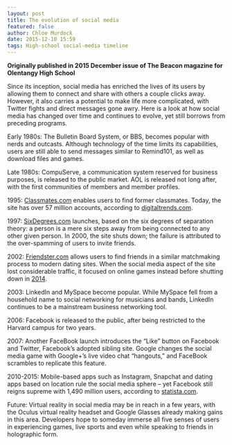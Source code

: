 ```yaml
---
layout: post
title: The evolution of social media
featured: false
author: Chloe Murdock
date: 2015-12-10 15:59
tags: High-school social-media timeline
---
```


**Originally published in 2015 December issue of The Beacon magazine for Olentangy High School**

Since its inception, social media has enriched the lives of its users by allowing them to connect and share with others a couple clicks away. However, it also carries a potential to make life more complicated, with Twitter fights and direct messages gone awry. Here is a look at how social media has changed over time and continues to evolve, yet still borrows from preceding programs.

Early 1980s: The Bulletin Board System, or BBS, becomes popular with nerds and outcasts. Although technology of the time limits its capabilities, users are still able to send messages similar to Remind101, as well as download files and games.

Late 1980s: CompuServe, a communication system reserved for business purposes, is released to the public market. AOL is released not long after, with the first communities of members and member profiles.

1995: [Classmates.com](classmates.com) enables users to find former classmates. Today, the site has over 57 million accounts, according to [digitaltrends.com](digitaltrends.com).

1997: [SixDegrees.com](SixDegrees.com) launches, based on the six degrees of separation theory: a person is a mere six steps away from being connected to any other given person. In 2000, the site shuts down; the failure is attributed to the over-spamming of users to invite friends.

2002: [Friendster.com](Friendster.com) allows users to find friends in a similar matchmaking process to modern dating sites. When the social media aspect of the site lost considerable traffic, it focused on online games instead before shutting down in [2014](http://www.friendster.com/).

2003: LinkedIn and MySpace become popular. While MySpace fell from a household name to social networking for musicians and bands, LinkedIn continues to be a mainstream business networking tool.

2006: Facebook is released to the public, after being restricted to the Harvard campus for two years.

2007: Another FaceBook launch introduces the “Like” button on Facebook and Twitter, Facebook’s adopted sibling site. Google changes the social media game with Google+’s live video chat “hangouts,” and FaceBook scrambles to replicate this feature.

2010-2015: Mobile-based apps such as Instagram, Snapchat and dating apps based on location rule the social media sphere – yet Facebook still reigns supreme with 1,490 million users, according to [statista.com](statista.com).

Future: Virtual reality in social media may be in reach in a few years, with the Oculus virtual reality headset and Google Glasses already making gains in this area. Developers hope to someday immerse all five senses of users in experiencing games, live sports and even while speaking to friends in holographic form.
